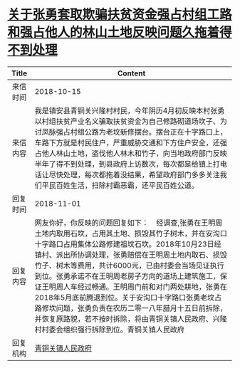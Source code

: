 # [关于张勇套取欺骗扶贫资金强占村组工路和强占他人的林山土地反映问题久拖着得不到处理](http://www.shangluo.gov.cn/zmhd/ldxxxx.jsp?urltype=leadermail.LeaderMailContentUrl&wbtreeid=1112&leadermailid=4958)

| Title |                                                                                                                                                  Content                                                                                                                                                   |
|:-----:|------------------------------------------------------------------------------------------------------------------------------------------------------------------------------------------------------------------------------------------------------------------------------------------------------------|
| 来信时间  | 2018-10-15                                                                                                                                                                                                                                                                                                 |
| 来信内容  | 我是镇安县青铜关兴隆村村民，今年阴历4月初反映本村张勇以村组扶贫产业名义骗取扶贫资金为自己修路砌道场坎子、为讨凤脉强占村组公路为老坟新修摆台。摆台正在十字路口上，车路下方就是村民住户，严重威胁交通和下方住户安全，还强占他人林山土地，盗伐他人林木和竹子，向当地政府部门反映半年了得不到处理，到县政府上访数次，每次都是给镇上打电话让尽快处理，每次都拖着没结果，希望政府部门多多关注我们平民百姓生活，扫除村霸恶霸，还平民百姓公道。                                                                                       |
| 回复时间  | 2018-11-01                                                                                                                                                                                                                                                                                                 |
| 回复内容  | 网友你好，你反映的问题回复如下：    经调查,张勇在王明周土地内取用石坎，占用其土地、损毁其竹子树木，并在安沟口十字路口占用集体公路修建祖坟石坎。2018年10月23日经镇村、派出所协调处理，张勇赔偿在王明周土地内取石、损毁竹子、树木等费用，共计6000元，已由村委会当场见证执行到位。张勇承诺不在王明周老房子方向的道场上建筑施工，保证王明周人车经过畅通。王明周门前和对门两处耕地，张勇在2018年5月底前腾退到位。关于安沟口十字路口张勇老坟占路修坎问题，张勇负责在农历二零一八年腊月十五日前拆除，并恢复原路貌，若不按时拆除，将由青铜关镇人民政府、兴隆村村委会组织强行拆除到位。青铜关镇人民政府 |
| 回复机构  | [青铜关镇人民政府](../../category/agencies/青铜关镇人民政府.md)                                                                                                                                                                                                                                                            |